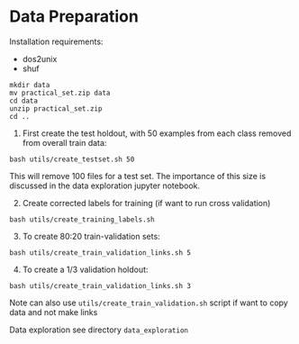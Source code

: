 # Data Preparation

Installation requirements:

* dos2unix
* shuf

```
mkdir data
mv practical_set.zip data
cd data 
unzip practical_set.zip
cd ..
```


1. First create the test holdout, with 50 examples from each class removed from overall train data:
```
bash utils/create_testset.sh 50
```
This will remove 100 files for a test set. The importance of this size is discussed in the data exploration jupyter notebook.

2. Create corrected labels for training (if want to run cross validation)
```
bash utils/create_training_labels.sh 
```

3. To create 80:20 train-validation sets:

```
bash utils/create_train_validation_links.sh 5
```

4. To create a 1/3  validation holdout:
```
bash utils/create_train_validation_links.sh 3
```

Note can also use `utils/create_train_validation.sh` script if want to copy data and not make links


Data exploration see directory `data_exploration`

